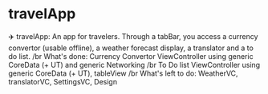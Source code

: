 # travelApp
✈️ travelApp: An app for travelers. Through a tabBar, you access a currency convertor (usable offline), a weather forecast display, a translator and a to do list. /br
What's done: Currency Convertor ViewController using generic CoreData (+ UT) and generic Networking /br
             To Do list ViewController using generic CoreData (+ UT), tableView /br
What's left to do: WeatherVC, translatorVC, SettingsVC, Design
